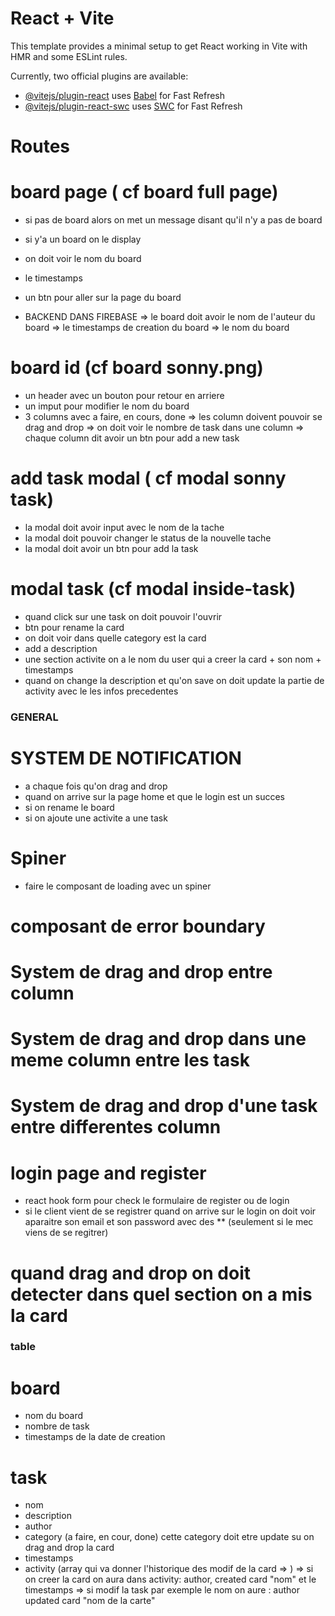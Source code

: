 # React + Vite

This template provides a minimal setup to get React working in Vite with HMR and some ESLint rules.

Currently, two official plugins are available:

- [@vitejs/plugin-react](https://github.com/vitejs/vite-plugin-react/blob/main/packages/plugin-react/README.md) uses [Babel](https://babeljs.io/) for Fast Refresh
- [@vitejs/plugin-react-swc](https://github.com/vitejs/vite-plugin-react-swc) uses [SWC](https://swc.rs/) for Fast Refresh

# Routes

# board page ( cf board full page)

- si pas de board alors on met un message disant qu'il n'y a pas de board
- si y'a un board on le display
- on doit voir le nom du board
- le timestamps
- un btn pour aller sur la page du board

- BACKEND DANS FIREBASE
  => le board doit avoir le nom de l'auteur du board
  => le timestamps de creation du board
  => le nom du board

# board id (cf board sonny.png)

- un header avec un bouton pour retour en arriere
- un imput pour modifier le nom du board
- 3 columns avec a faire, en cours, done
  => les column doivent pouvoir se drag and drop
  => on doit voir le nombre de task dans une column
  => chaque column dit avoir un btn pour add a new task

# add task modal ( cf modal sonny task)

- la modal doit avoir input avec le nom de la tache
- la modal doit pouvoir changer le status de la nouvelle tache
- la modal doit avoir un btn pour add la task

# modal task (cf modal inside-task)

- quand click sur une task on doit pouvoir l'ouvrir
- btn pour rename la card
- on doit voir dans quelle category est la card
- add a description
- une section activite on a le nom du user qui a creer la card + son nom + timestamps
- quand on change la description et qu'on save on doit update la partie de activity avec le les infos precedentes

### GENERAL

# SYSTEM DE NOTIFICATION

- a chaque fois qu'on drag and drop
- quand on arrive sur la page home et que le login est un succes
- si on rename le board
- si on ajoute une activite a une task

# Spiner

- faire le composant de loading avec un spiner

# composant de error boundary

# System de drag and drop entre column

# System de drag and drop dans une meme column entre les task

# System de drag and drop d'une task entre differentes column

# login page and register

- react hook form pour check le formulaire de register ou de login
- si le client vient de se registrer quand on arrive sur le login on doit voir aparaitre son email et son password avec des \*\* (seulement si le mec viens de se regitrer)

# quand drag and drop on doit detecter dans quel section on a mis la card

### table

# board

- nom du board
- nombre de task
- timestamps de la date de creation

# task

- nom
- description
- author
- category (a faire, en cour, done) cette category doit etre update su on drag and drop la card
- timestamps
- activity (array qui va donner l'historique des modif de la card => )
  => si on creer la card on aura dans activity: author, created card "nom" et le timestamps
  => si modif la task par exemple le nom on aure : author updated card "nom de la carte"
